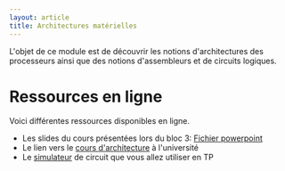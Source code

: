 ```yaml
---
layout: article
title: Architectures matérielles
---
```


L'objet de ce module est de découvrir les notions d'architectures des processeurs ainsi que des notions d'assembleurs et de circuits logiques.

# Ressources en ligne

Voici différentes ressources disponibles en ligne.

* Les slides du cours présentées lors du bloc 3: [Fichier powerpoint](https://1drv.ms/p/s!AqGLVIYeeJoUgZkvP9kIIPmbF6xetQ)
* Le lien vers le [cours d'architecture](http://dept-info.labri.fr/ENSEIGNEMENT/archi/) à l'université
* Le [simulateur](https://kazuhikoarase.github.io/simcirjs) de circuit que vous allez utiliser en TP